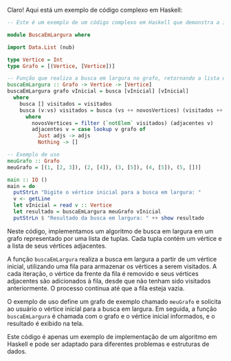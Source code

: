 Claro! Aqui está um exemplo de código complexo em Haskell:

```haskell
-- Este é um exemplo de um código complexo em Haskell que demonstra a implementação de um algoritmo de busca em largura em um grafo.

module BuscaEmLargura where

import Data.List (nub)

type Vertice = Int
type Grafo = [(Vertice, [Vertice])]

-- Função que realiza a busca em largura no grafo, retornando a lista de vértices alcançáveis a partir do vértice inicial.
buscaEmLargura :: Grafo -> Vertice -> [Vertice]
buscaEmLargura grafo vInicial = busca [vInicial] [vInicial]
  where
    busca [] visitados = visitados
    busca (v:vs) visitados = busca (vs ++ novosVertices) (visitados ++ novosVertices)
      where
        novosVertices = filter (`notElem` visitados) (adjacentes v)
        adjacentes v = case lookup v grafo of
          Just adjs -> adjs
          Nothing -> []

-- Exemplo de uso
meuGrafo :: Grafo
meuGrafo = [(1, [2, 3]), (2, [4]), (3, [5]), (4, [5]), (5, [])]

main :: IO ()
main = do
  putStrLn "Digite o vértice inicial para a busca em largura: "
  v <- getLine
  let vInicial = read v :: Vertice
  let resultado = buscaEmLargura meuGrafo vInicial
  putStrLn $ "Resultado da busca em largura: " ++ show resultado
```

Neste código, implementamos um algoritmo de busca em largura em um grafo representado por uma lista de tuplas. Cada tupla contém um vértice e a lista de seus vértices adjacentes.

A função `buscaEmLargura` realiza a busca em largura a partir de um vértice inicial, utilizando uma fila para armazenar os vértices a serem visitados. A cada iteração, o vértice da frente da fila é removido e seus vértices adjacentes são adicionados à fila, desde que não tenham sido visitados anteriormente. O processo continua até que a fila esteja vazia.

O exemplo de uso define um grafo de exemplo chamado `meuGrafo` e solicita ao usuário o vértice inicial para a busca em largura. Em seguida, a função `buscaEmLargura` é chamada com o grafo e o vértice inicial informados, e o resultado é exibido na tela.

Este código é apenas um exemplo de implementação de um algoritmo em Haskell e pode ser adaptado para diferentes problemas e estruturas de dados.